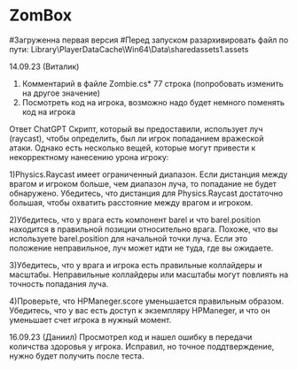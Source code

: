 # ZomBox
#Загруженна первая версия
#Перед запуском разархивировать файл по пути: Library\PlayerDataCache\Win64\Data\sharedassets1.assets

14.09.23 (Виталик)
1) Комментарий в файле Zombie.cs* 77 строка (попробовать изменить на другое значение)
2) Посмотреть код на игрока, возможно надо будет немного поменять код на игрока 

Ответ ChatGPT
Скрипт, который вы предоставили, использует луч (raycast), чтобы определить, был ли игрок попаданием вражеской атаки. Однако есть несколько вещей, которые могут привести к некорректному нанесению урона игроку:

1)Physics.Raycast имеет ограниченный диапазон. Если дистанция между врагом и игроком больше, чем диапазон луча, то попадание не будет обнаружено. Убедитесь, что дистанция для Physics.Raycast достаточно большая, чтобы охватить расстояние между врагом и игроком.

2)Убедитесь, что у врага есть компонент barel и что barel.position находится в правильной позиции относительно врага. Похоже, что вы используете barel.position для начальной точки луча. Если это положение неправильное, луч может идти не туда, где вы ожидаете.

3)Убедитесь, что у врага и игрока есть правильные коллайдеры и масштабы. Неправильные коллайдеры или масштабы могут повлиять на точность попадания луча.

4)Проверьте, что HPManeger.score уменьшается правильным образом. Убедитесь, что у вас есть доступ к экземпляру HPManeger, и что он уменьшает счет игрока в нужный момент.

16.09.23 (Даниил)
Просмотрел код и нашел ошибку в передачи количства здоровья у игрока. Исправил, но точное поддтверждение, нужно будет получить после теста.
